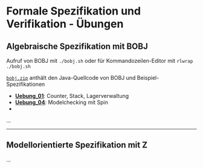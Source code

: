 Formale Spezifikation und Verifikation - Übungen
================================================

## Algebraische Spezifikation mit BOBJ

Aufruf von BOBJ mit `./bobj.sh` oder für Kommandozeilen-Editor mit `rlwrap ./bobj.sh`

[`bobj.zip`](bobj.zip) anthält den Java-Quellcode von BOBJ und Beispiel-Spezifikationen

- [**Uebung_01**](Uebung_01/Uebung_01.pdf): Counter, Stack, Lagerverwaltung
- [**Uebung_04**](Uebung_04/Uebung_04.pdf): Modelchecking mit Spin
- 

...

----

##  Modellorientierte Spezifikation mit Z

...